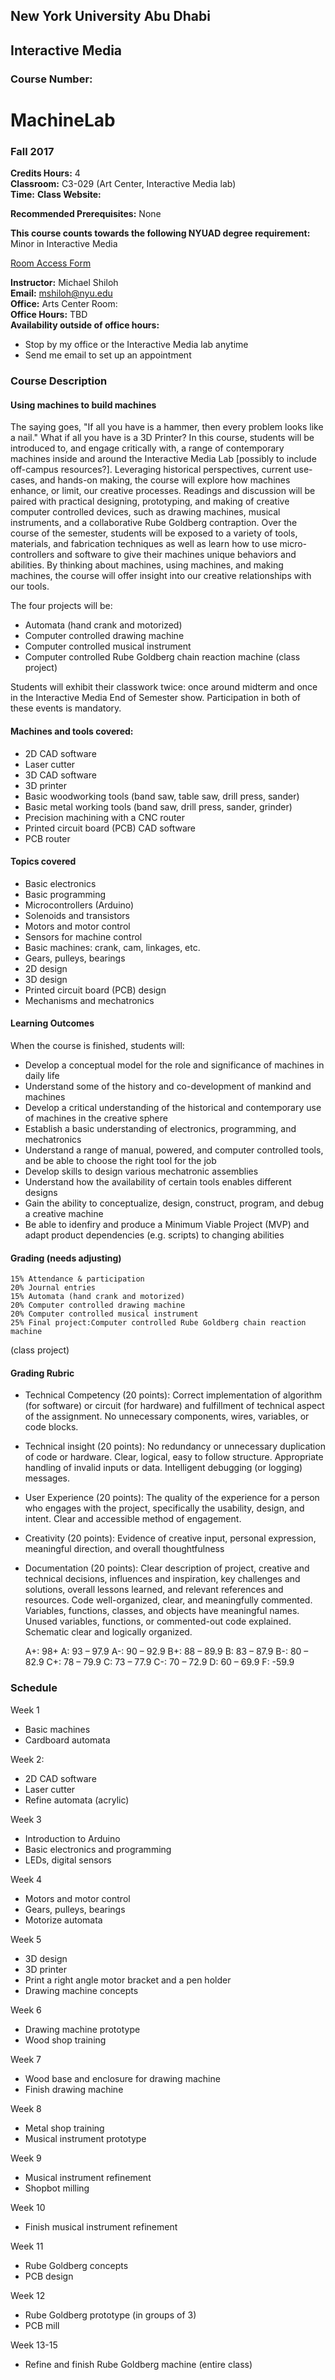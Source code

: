 ##
## New York University Abu Dhabi
## Interactive Media
### Course Number: 

# MachineLab
### Fall 2017  

**Credits Hours:** 4  
**Classroom:** C3-029 (Art Center, Interactive Media lab)  
**Time:** 
**Class Website:**

**Recommended Prerequisites:**
None

**This course counts towards the following NYUAD degree requirement:** 
Minor in Interactive Media

[Room Access Form](http://goo.gl/forms/Mge02MPoCb)

**Instructor:** Michael Shiloh  
**Email:** mshiloh@nyu.edu  
**Office:** Arts Center Room:   
**Office Hours:** TBD  
**Availability outside of office hours:** 
* Stop by my office or the Interactive Media lab anytime
* Send me email to set up an appointment 

### Course Description

#### Using machines to build machines

The saying goes, "If all you have is a hammer, then every problem looks like a
nail." What if all you have is a 3D Printer?  In this course, students will be
introduced to, and engage critically with, a range of contemporary machines
inside and around the Interactive Media Lab [possibly to include off-campus
resources?]. Leveraging historical
perspectives, current use-cases, and hands-on making, the course will explore
how machines enhance, or limit, our creative processes. Readings and
discussion will be paired with practical designing, prototyping, and making of
creative computer controlled devices, such as drawing machines, musical
instruments, and a collaborative Rube Goldberg contraption. Over the course of
the semester, students will be exposed to a variety of tools, materials, and
fabrication techniques as well as learn how to use micro-controllers and
software to give their machines unique behaviors and abilities. By thinking
about machines, using machines, and making machines, the course will offer
insight into our creative relationships with our tools.


The four projects will be:
- Automata (hand crank and motorized)
- Computer controlled drawing machine
- Computer controlled musical instrument
- Computer controlled Rube Goldberg chain reaction machine (class project)

Students will exhibit their classwork twice:
once around midterm and once 
in the Interactive Media End of Semester show. 
Participation in both of these events is mandatory.

#### Machines and tools covered:  
- 2D CAD software  
- Laser cutter  
- 3D CAD software  
- 3D printer  
- Basic woodworking tools (band saw, table saw, drill press, sander)  
- Basic metal working tools (band saw, drill press, sander, grinder)  
- Precision machining with a CNC router  
- Printed circuit board (PCB) CAD software  
- PCB router  

#### Topics covered  
- Basic electronics  
- Basic programming  
- Microcontrollers (Arduino)   
- Solenoids and transistors  
- Motors and motor control  
- Sensors for machine control
- Basic machines: crank, cam, linkages, etc.  
- Gears, pulleys, bearings  
- 2D design  
- 3D design  
- Printed circuit board (PCB) design  
- Mechanisms and mechatronics  

#### Learning Outcomes

When the course is finished, students will:

- Develop a conceptual model for the role and significance of machines in
daily life
- Understand some of the history and co-development of mankind and machines
- Develop a critical understanding of the historical and contemporary use of
machines in the creative sphere
- Establish a basic understanding of electronics, programming, and
mechatronics
- Understand a range of manual, powered, and computer controlled tools, and
be able to choose the right tool for the job
- Develop skills to design various mechatronic assemblies
- Understand how the availability of certain tools enables different designs
- Gain the ability to conceptualize, design, construct, program, and debug a
creative machine
- Be able to idenfiry and produce a Minimum Viable Project (MVP) and adapt
product dependencies (e.g. scripts) to changing abilities

#### Grading (needs adjusting)

    15% Attendance & participation
    20% Journal entries
    15% Automata (hand crank and motorized)
    20% Computer controlled drawing machine
    20% Computer controlled musical instrument
    25% Final project:Computer controlled Rube Goldberg chain reaction machine
(class project)

#### Grading Rubric

* Technical Competency (20 points): Correct implementation of algorithm (for
software) or circuit (for hardware) and fulfillment of technical aspect of the
assignment. No unnecessary components, wires, variables, or code blocks.
* Technical insight (20 points): No redundancy or unnecessary duplication of
code or hardware. Clear, logical, easy to follow structure. Appropriate
handling of invalid inputs or data. Intelligent debugging (or logging)
messages.
* User Experience (20 points): The quality of the experience for a person
who engages with the project, specifically the usability, design, and intent.
Clear and accessible method of engagement.
* Creativity (20 points): Evidence of creative input, personal expression,
meaningful direction, and overall thoughtfulness
* Documentation (20 points): Clear description of project, creative and
technical decisions, influences and inspiration, key challenges and solutions,
overall lessons learned, and relevant references and resources. Code
well-organized, clear, and meaningfully commented. Variables, functions,
classes, and objects have meaningful names. Unused variables, functions, or
commented-out code explained. Schematic clear and logically organized.

 

    A+: 98+
    A: 93 – 97.9
    A-: 90 – 92.9
    B+: 88 – 89.9
    B: 83 – 87.9
    B-: 80 – 82.9
    C+: 78 – 79.9
    C: 73 – 77.9
    C-: 70 – 72.9
    D: 60 – 69.9
    F: -59.9




  
### Schedule  
Week 1   
- Basic machines  
- Cardboard automata   
  
Week 2:  
- 2D CAD software   
- Laser cutter  
- Refine automata (acrylic)  
  
Week 3  
- Introduction to Arduino  
- Basic electronics and programming  
- LEDs, digital sensors  
  
Week 4  
- Motors and motor control  
- Gears, pulleys, bearings  
- Motorize automata
  
Week 5  
- 3D design  
- 3D printer  
- Print a right angle motor bracket and a pen holder  
- Drawing machine concepts  
  
Week 6  
- Drawing machine prototype  
- Wood shop training  
  
Week 7  
- Wood base and enclosure for drawing machine  
- Finish drawing machine  
  
Week 8  
- Metal shop training  
- Musical instrument prototype  
  
Week 9   
- Musical instrument refinement  
- Shopbot milling  
  
Week 10  
- Finish musical instrument refinement  

Week 11  
- Rube Goldberg concepts  
- PCB design  
  
Week 12  
- Rube Goldberg prototype (in groups of 3)  
- PCB mill  
  
Week 13-15  
-	Refine and finish Rube Goldberg machine (entire class)      

